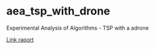 # aea_tsp_with_drone
Experimental Analysis of Algorithms - TSP with a adrone

[Link raport](https://docs.google.com/document/d/1sRFOwSIrW5FLefik1YyyPXvTIgCW5v8rodibktaIjvE/edit?usp=sharing)

